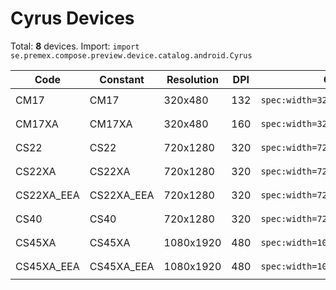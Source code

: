 # Cyrus Devices

Total: **8** devices. Import: `import se.premex.compose.preview.device.catalog.android.Cyrus`

| Code | Constant | Resolution | DPI | Compose Spec | Preview Usage |
|------|----------|------------|-----|-------------|---------------|
| CM17 | CM17 | 320x480 | 132 | `spec:width=320px,height=480px,dpi=132` | `@Preview(device = Cyrus.CM17)` |
| CM17XA | CM17XA | 320x480 | 160 | `spec:width=320px,height=480px,dpi=160` | `@Preview(device = Cyrus.CM17XA)` |
| CS22 | CS22 | 720x1280 | 320 | `spec:width=720px,height=1280px,dpi=320` | `@Preview(device = Cyrus.CS22)` |
| CS22XA | CS22XA | 720x1280 | 320 | `spec:width=720px,height=1280px,dpi=320` | `@Preview(device = Cyrus.CS22XA)` |
| CS22XA_EEA | CS22XA_EEA | 720x1280 | 320 | `spec:width=720px,height=1280px,dpi=320` | `@Preview(device = Cyrus.CS22XA_EEA)` |
| CS40 | CS40 | 720x1280 | 320 | `spec:width=720px,height=1280px,dpi=320` | `@Preview(device = Cyrus.CS40)` |
| CS45XA | CS45XA | 1080x1920 | 480 | `spec:width=1080px,height=1920px,dpi=480` | `@Preview(device = Cyrus.CS45XA)` |
| CS45XA_EEA | CS45XA_EEA | 1080x1920 | 480 | `spec:width=1080px,height=1920px,dpi=480` | `@Preview(device = Cyrus.CS45XA_EEA)` |

<!-- Generated automatically. Do not edit manually. -->
